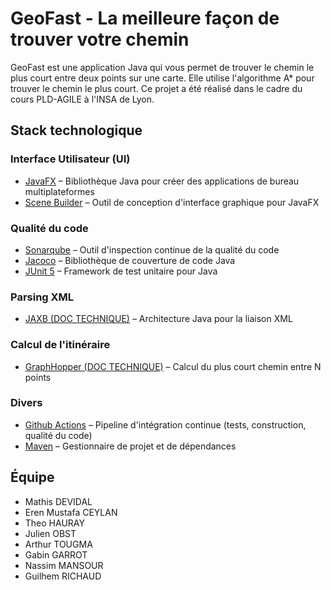 # GeoFast - La meilleure façon de trouver votre chemin

GeoFast est une application Java qui vous permet de trouver le chemin le plus court entre deux points sur une carte.
Elle utilise l'algorithme A* pour trouver le chemin le plus court. Ce projet a été réalisé dans le cadre du cours
PLD-AGILE à l'INSA de Lyon.

## Stack technologique

### Interface Utilisateur (UI)

- [JavaFX](https://openjfx.io/) – Bibliothèque Java pour créer des applications de bureau multiplateformes
- [Scene Builder](https://gluonhq.com/products/scene-builder/) – Outil de conception d'interface graphique pour JavaFX

### Qualité du code

- [Sonarqube](https://www.sonarsource.com/products/sonarqube/) – Outil d'inspection continue de la qualité du code
- [Jacoco](https://www.eclemma.org/jacoco/) – Bibliothèque de couverture de code Java
- [JUnit 5](https://junit.org/junit5/) – Framework de test unitaire pour Java

### Parsing XML

- [JAXB (DOC TECHNIQUE)](readme/JAXB.md) – Architecture Java pour la liaison XML

### Calcul de l'itinéraire

- [GraphHopper (DOC TECHNIQUE)](readme/GRAPHHOPPER.md) – Calcul du plus court chemin entre N points

### Divers

- [Github Actions](https://github.com/les-agiles/pld-agile/actions) – Pipeline d'intégration continue (tests,
  construction, qualité du code)
- [Maven](https://maven.apache.org/) – Gestionnaire de projet et de dépendances

## Équipe

- Mathis DEVIDAL
- Eren Mustafa CEYLAN
- Theo HAURAY
- Julien OBST
- Arthur TOUGMA
- Gabin GARROT
- Nassim MANSOUR
- Guilhem RICHAUD 
